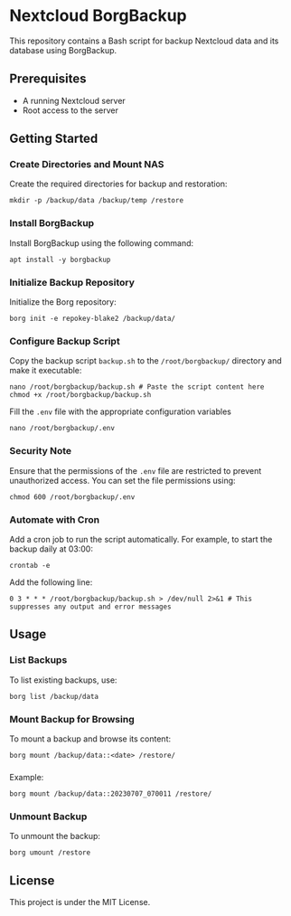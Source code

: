 # **Nextcloud BorgBackup**

This repository contains a Bash script for backup Nextcloud data and its database using BorgBackup.

## **Prerequisites**

- A running Nextcloud server
- Root access to the server

## **Getting Started**

### **Create Directories and Mount NAS**

Create the required directories for backup and restoration:

```
mkdir -p /backup/data /backup/temp /restore
```

### **Install BorgBackup**

Install BorgBackup using the following command:

```
apt install -y borgbackup
```

### 

### **Initialize Backup Repository**

Initialize the Borg repository:

```
borg init -e repokey-blake2 /backup/data/
```

### 

### **Configure Backup Script**

Copy the backup script `backup.sh` to the `/root/borgbackup/` directory and make it executable:

```
nano /root/borgbackup/backup.sh # Paste the script content here
chmod +x /root/borgbackup/backup.sh
```

Fill the `.env` file with the appropriate configuration variables

```
nano /root/borgbackup/.env
```

### **Security Note**

Ensure that the permissions of the `.env` file are restricted to prevent unauthorized access. You can set the file permissions using:

```
chmod 600 /root/borgbackup/.env
```

### **Automate with Cron**

Add a cron job to run the script automatically. For example, to start the backup daily at 03:00:

```
crontab -e
```

Add the following line:

```
0 3 * * * /root/borgbackup/backup.sh > /dev/null 2>&1 # This suppresses any output and error messages
```

### 

## **Usage**

### **List Backups**

To list existing backups, use:

```
borg list /backup/data
```

### 

### **Mount Backup for Browsing**

To mount a backup and browse its content:

```
borg mount /backup/data::<date> /restore/
```

### 

Example:

```
borg mount /backup/data::20230707_070011 /restore/
```

### 

### **Unmount Backup**

To unmount the backup:

```
borg umount /restore
```

### 

## **License**

This project is under the MIT License.

